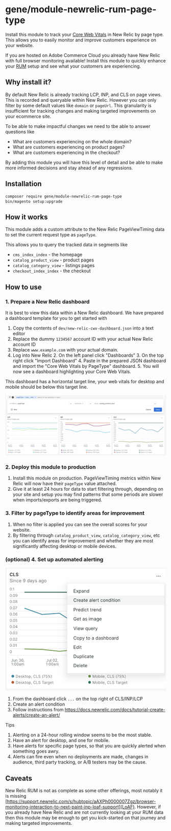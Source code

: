 # gene/module-newrelic-rum-page-type

Install this module to track your [Core Web Vitals](https://web.dev/articles/vitals) in New Relic by page type. This allows you to easily monitor and improve customers experience on your website.

If you are hosted on Adobe Commerce Cloud you already have New Relic with full browser monitoring available! Install this module to quickly enhance your [RUM](https://newrelic.com/blog/best-practices/what-is-real-user-monitoring) setup and see what your customers are experiencing.

## Why install it?

By default New Relic is already tracking LCP, INP, and CLS on page views. This is recorded and queryable within New Relic.  However you can only filter by some default values like `domain` or `pageUrl`. This granularity is insufficient for tracking changes and making targeted improvements on your ecommerce site. 

To be able to make impactful changes we need to tbe able to answer questions like
- What are customers experiencing on the whole domain?
- What are customers experiencing on product pages?
- What are customers experiencing in the checkout?

By adding this module you will have this level of detail and be able to make more informed decisions and stay ahead of any regressions.

## Installation

```
composer require gene/module-newrelic-rum-page-type
bin/magento setup:upgrade
```

## How it works

This module adds a custom attribute to the New Relic PageViewTiming data to set the current request type as `pageType`. 

This allows you to query the tracked data in segments like 
- `cms_index_index` - the homepage
- `catalog_product_view` - product pages
- `catalog_category_view` - listings pages
- `checkout_index_index` - the checkout

## How to use

### 1. Prepare a New Relic dashboard

It is best to view this data within a New Relic dashboard. We have prepared a dashboard template for you to get started with

1. Copy the contents of `dev/new-relic-cwv-dashboard.json` into a text editor
1. Replace the dummy `1234567` account ID with your actual New Relic account ID
2. Replace `www.example.com` with your actual domain. 
1. Log into New Relic
   2. On the left panel click "Dashboards"
   3. On the top right click "Import Dashboard"
   4. Paste in the prepared JSON dashboard and import the "Core Web Vitals by PageType" dashboard.
   5. You will now see a dashboard highlighting your Core Web Vitals.

This dashboard has a horizontal target line, your web vitals for desktop and mobile should be below this target line.

![New Relic Dashboard showing core web vitals with pageType filter](dev/filter-by-pagetype.png "New Relic Dashboard showing core web vitals with pageType filter")

### 2. Deploy this module to production

1. Install this module on production. PageViewTiming metrics within New Relic will now have their `pageType` value attached. 
2. Give it at least 24 hours for data to start filtering through, depending on your site and setup you may find patterns that some periods are slower when imports/exports are being triggered. 

### 3. Filter by pageType to identify areas for improvement

1. When no filter is applied you can see the overall scores for your website. 
2. By filtering through `catalog_product_view`, `catalog_category_view`, etc you can identify areas for improvement and whether they are most significantly affecting desktop or mobile devices.

### (optional) 4. Set up automated alerting 

![Set alert condition](dev/alert-condition.png "Set alert condition")

1. From the dashboard click `...` on the top right of CLS/INP/LCP
2. Create an alert condition
3. Follow instructions from https://docs.newrelic.com/docs/tutorial-create-alerts/create-an-alert/

Tips
1. Alerting on a 24-hour rolling window seems to be the most stable.
2. Have an alert for desktop, and one for mobile.
3. Have alerts for specific page types, so that you are quickly alerted when something goes awry.
4. Alerts can fire even when no deployments are made, changes in audience, third party tracking, or A/B testers may be the cause. 

## Caveats

New Relic RUM is not as complete as some other offerings, most notably it is missing [https://support.newrelic.com/s/hubtopic/aAXPh0000007Zgz/browser-monitoring-interaction-to-next-paint-inp-loaf-support](LoAF). However, if you already have New Relic and are not currently looking at your RUM data then this module may be enough to get you kick-started on that journey and making targeted improvements.   
